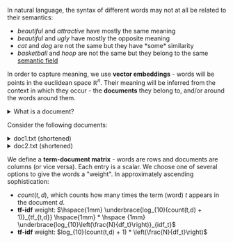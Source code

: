 In natural language, the syntax of different words may not at all be related to their semantics:
- *beautiful* and *attractive* have mostly the same meaning
- *beautiful* and *ugly* have mostly the opposite meaning
- *cat* and *dog* are not the same but they have \*some\* similarity
- *basketball* and *hoop* are not the same but they belong to the same [semantic field](https://en.wikipedia.org/wiki/Semantic_field)

In order to capture meaning, we use **vector embeddings** - words will be points in the euclidean space $\mathbb{R}^n$. Their meaning will be inferred from the context in which they occur - the **documents** they belong to, and/or around the words around them.

<details>
    <summary>What is a document?</summary>

A document is a piece of text, one element of a dataset (corpus). For statistical learning purposes, documents are often annotated with additional data, for example the category they belong to. Sample datasets may then look like:  
- $\{(d_1, c_1), (d_2, c_1), (d_3, c_2), (d_4, c_2), (d_5, c_2)\}$ 
- $\{(\text{"this movie sucks"}, \text{negative}), (\text{"Breathtaking from start to end!"}, \text{positive}) \}$.  

and so on.
</details>
<p></p>

Consider the following documents:

<details>
    <summary>doc1.txt (shortened)</summary>

Cooking acids tend to be mellow, transforming the foods with which they are cooked slowly, over time.
They can be extraordinarily subtle; while their presence may go undetected, their absence is sharply felt.
I learned this painful lesson when at the request of a distant relative, I tried to make beef bourguignon without the Bourgogne in Iran,
where wine isn’t readily available. No matter what I did, I couldn’t get the dish to taste right without that crucial ingredient.
</details>

<details>
    <summary>doc2.txt (shortened)</summary>

Tyler gets me a job as a waiter, after that Tyler's pushing a gun in my mouth and saying, the first step to eternal life is you have to die. 
For a long time though, Tyler and I were best friends. People are always asking, did I know about Tyler Durden.

The barrel of the gun pressed against the back of my throat, Tyler says 'We really won't die.'
</details>

We define a **term-document matrix** - words are rows and documents are columns (or vice versa). Each entry is a scalar. We choose one of several options to give the words a "weight". In approximately ascending sophistication:
- $count(t,d)$, which counts how many times the term (word) $t$ appears in the document $d$.
- **tf-idf** weight: $\hspace{1mm} \underbrace{log_{10}(count(t,d) + 1)}_{tf_{t,d}} \hspace{1mm} * 
\hspace {1mm} \underbrace{log_{10}\left(\frac{N}{df_t}\right)}_{idf_t}$  
- **tf-idf** weight: $log_{10}(count(t,d) + 1) * 
\left(\frac{N}{df_t}\right)$  






